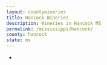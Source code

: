 ```yaml
---
layout: countywineries
title: Hancock Wineries
description: Wineries in Hancock MS
permalink: /mississippi/hancock/
county: hancock
state: ms
---
```

-
